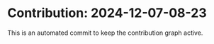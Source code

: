 # Contribution: 2024-12-07-08-23
This is an automated commit to keep the contribution graph active.
